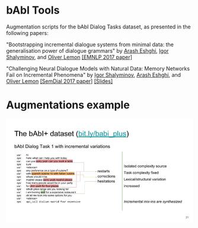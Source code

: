 # bAbI Tools
Augmentation scripts for the bAbI Dialog Tasks dataset, as presented in the following papers:

"Bootstrapping incremental dialogue systems from minimal data: the
generalisation power of dialogue grammars" by [Arash Eshghi](https://github.com/araesh), [Igor Shalyminov](https://github.com/ishalyminov), and [Oliver Lemon](https://github.com/olemon1) [[EMNLP 2017 paper]](http://aclweb.org/anthology/D17-1236)

"Challenging Neural Dialogue Models with Natural Data: Memory
Networks Fail on Incremental Phenomena" by [Igor Shalyminov](https://github.com/ishalyminov), [Arash Eshghi](https://github.com/araesh), and [Oliver Lemon](https://github.com/olemon1) [[SemDial 2017 paper]](https://arxiv.org/pdf/1709.07840.pdf) [[Slides]](https://drive.google.com/open?id=1QtffONN5I9moe4P1qyZbom8dnnL54H43)

Augmentations example
==

![](babi_plus_demo.jpg)


